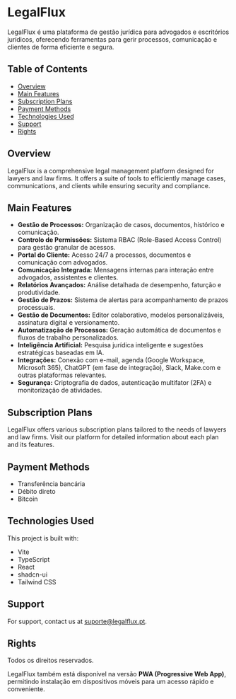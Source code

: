 # LegalFlux

LegalFlux é uma plataforma de gestão jurídica para advogados e escritórios jurídicos, oferecendo ferramentas para gerir processos, comunicação e clientes de forma eficiente e segura.

## Table of Contents
- [Overview](#overview)
- [Main Features](#main-features)
- [Subscription Plans](#subscription-plans)
- [Payment Methods](#payment-methods)
- [Technologies Used](#technologies-used)
- [Support](#support)
- [Rights](#rights)

## Overview
LegalFlux is a comprehensive legal management platform designed for lawyers and law firms. It offers a suite of tools to efficiently manage cases, communications, and clients while ensuring security and compliance.

## Main Features
- **Gestão de Processos:** Organização de casos, documentos, histórico e comunicação.
- **Controlo de Permissões:** Sistema RBAC (Role-Based Access Control) para gestão granular de acessos.
- **Portal do Cliente:** Acesso 24/7 a processos, documentos e comunicação com advogados.
- **Comunicação Integrada:** Mensagens internas para interação entre advogados, assistentes e clientes.
- **Relatórios Avançados:** Análise detalhada de desempenho, faturção e produtividade.
- **Gestão de Prazos:** Sistema de alertas para acompanhamento de prazos processuais.
- **Gestão de Documentos:** Editor colaborativo, modelos personalizáveis, assinatura digital e versionamento.
- **Automatização de Processos:** Geração automática de documentos e fluxos de trabalho personalizados.
- **Inteligência Artificial:** Pesquisa jurídica inteligente e sugestões estratégicas baseadas em IA.
- **Integrações:** Conexão com e-mail, agenda (Google Workspace, Microsoft 365), ChatGPT (em fase de integração), Slack, Make.com e outras plataformas relevantes.
- **Segurança:** Criptografia de dados, autenticação multifator (2FA) e monitorização de atividades.

## Subscription Plans
LegalFlux offers various subscription plans tailored to the needs of lawyers and law firms. Visit our platform for detailed information about each plan and its features.

## Payment Methods
- Transferência bancária
- Débito direto
- Bitcoin

## Technologies Used
This project is built with:
- Vite
- TypeScript
- React
- shadcn-ui
- Tailwind CSS

## Support
For support, contact us at [suporte@legalflux.pt](mailto:suporte@legalflux.pt).

## Rights
Todos os direitos reservados.

LegalFlux também está disponível na versão **PWA (Progressive Web App)**, permitindo instalação em dispositivos móveis para um acesso rápido e conveniente.
